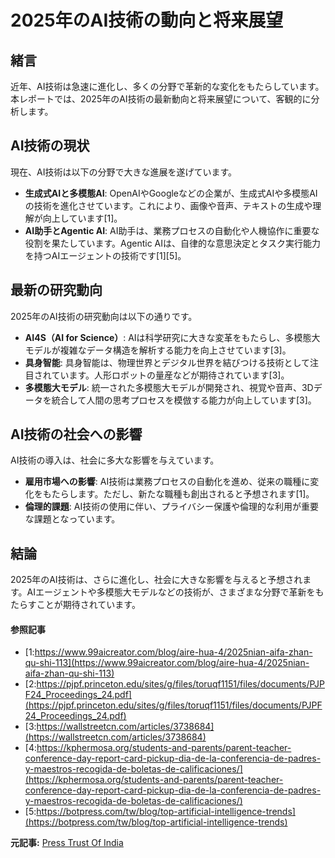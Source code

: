 # 2025年のAI技術の動向と将来展望

## 緒言

近年、AI技術は急速に進化し、多くの分野で革新的な変化をもたらしています。本レポートでは、2025年のAI技術の最新動向と将来展望について、客観的に分析します。

## AI技術の現状

現在、AI技術は以下の分野で大きな進展を遂げています。

- **生成式AIと多模態AI**: OpenAIやGoogleなどの企業が、生成式AIや多模態AIの技術を進化させています。これにより、画像や音声、テキストの生成や理解が向上しています[1]。
- **AI助手とAgentic AI**: AI助手は、業務プロセスの自動化や人機協作に重要な役割を果たしています。Agentic AIは、自律的な意思決定とタスク実行能力を持つAIエージェントの技術です[1][5]。

## 最新の研究動向

2025年のAI技術の研究動向は以下の通りです。

- **AI4S（AI for Science）**: AIは科学研究に大きな変革をもたらし、多模態大モデルが複雑なデータ構造を解析する能力を向上させています[3]。
- **具身智能**: 具身智能は、物理世界とデジタル世界を結びつける技術として注目されています。人形ロボットの量産などが期待されています[3]。
- **多模態大モデル**: 統一された多模態大モデルが開発され、視覚や音声、3Dデータを統合して人間の思考プロセスを模倣する能力が向上しています[3]。

## AI技術の社会への影響

AI技術の導入は、社会に多大な影響を与えています。

- **雇用市場への影響**: AI技術は業務プロセスの自動化を進め、従来の職種に変化をもたらします。ただし、新たな職種も創出されると予想されます[1]。
- **倫理的課題**: AI技術の使用に伴い、プライバシー保護や倫理的な利用が重要な課題となっています。

## 結論

2025年のAI技術は、さらに進化し、社会に大きな影響を与えると予想されます。AIエージェントや多模態大モデルなどの技術が、さまざまな分野で革新をもたらすことが期待されています。

#### 参照記事
- [1:https://www.99aicreator.com/blog/aire-hua-4/2025nian-aifa-zhan-qu-shi-113](https://www.99aicreator.com/blog/aire-hua-4/2025nian-aifa-zhan-qu-shi-113)
- [2:https://pjpf.princeton.edu/sites/g/files/toruqf1151/files/documents/PJPF24_Proceedings_24.pdf](https://pjpf.princeton.edu/sites/g/files/toruqf1151/files/documents/PJPF24_Proceedings_24.pdf)
- [3:https://wallstreetcn.com/articles/3738684](https://wallstreetcn.com/articles/3738684)
- [4:https://kphermosa.org/students-and-parents/parent-teacher-conference-day-report-card-pickup-dia-de-la-conferencia-de-padres-y-maestros-recogida-de-boletas-de-calificaciones/](https://kphermosa.org/students-and-parents/parent-teacher-conference-day-report-card-pickup-dia-de-la-conferencia-de-padres-y-maestros-recogida-de-boletas-de-calificaciones/)
- [5:https://botpress.com/tw/blog/top-artificial-intelligence-trends](https://botpress.com/tw/blog/top-artificial-intelligence-trends)


**元記事:** [Press Trust Of India](https://www.ptinews.com/story/international/generative-ai-is-already-being-used-in-journalism-here-s-how-people-feel-about-it/2300985)